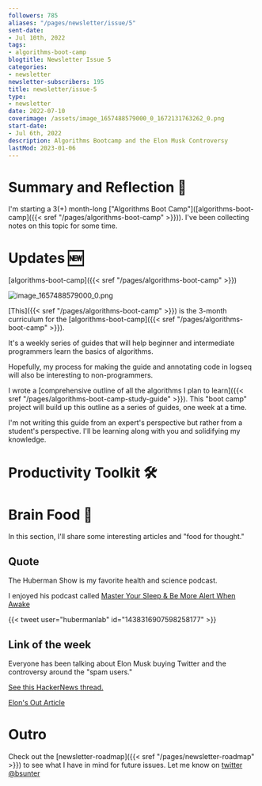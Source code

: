 ```yaml
---
followers: 785
aliases: "/pages/newsletter/issue/5"
sent-date:
- Jul 10th, 2022
tags:
- algorithms-boot-camp
blogtitle: Newsletter Issue 5
categories:
- newsletter
newsletter-subscribers: 195
title: newsletter/issue-5
type:
- newsletter
date: 2022-07-10
coverimage: /assets/image_1657488579000_0_1672131763262_0.png
start-date:
- Jul 6th, 2022
description: Algorithms Bootcamp and the Elon Musk Controversy
lastMod: 2023-01-06
---
```

# Summary and Reflection 🤔

I'm starting a 3(+) month-long ["Algorithms Boot Camp"]([algorithms-boot-camp]({{< sref "/pages/algorithms-boot-camp" >}})). I've been collecting notes on this topic for some time.

# Updates 🆕

[algorithms-boot-camp]({{< sref "/pages/algorithms-boot-camp" >}})

![image_1657488579000_0.png](/assets/image_1657488579000_0_1672131763262_0.png)

[This]({{< sref "/pages/algorithms-boot-camp" >}}) is the 3-month curriculum for the [algorithms-boot-camp]({{< sref "/pages/algorithms-boot-camp" >}}).

It's a weekly series of guides that will help beginner and intermediate programmers learn the basics of algorithms.

Hopefully, my process for making the guide and annotating code in logseq will also be interesting to non-programmers.

I wrote a [comprehensive outline of all the algorithms I plan to learn]({{< sref "/pages/algorithms-boot-camp-study-guide" >}}). This "boot camp" project will build up this outline as a series of guides, one week at a time.

I'm not writing this guide from an expert's perspective but rather from a student's perspective. I'll be learning along with you and solidifying my knowledge.

# Productivity Toolkit 🛠️

# Brain Food 🧠

In this section, I'll share some interesting articles and "food for thought."

## Quote

The Huberman Show is my favorite health and science podcast.

I enjoyed his podcast called [Master Your Sleep & Be More Alert When Awake](https://hubermanlab.com/master-your-sleep-and-be-more-alert-when-awake/)

{{< tweet user="hubermanlab" id="1438316907598258177" >}}

## Link of the week

Everyone has been talking about Elon Musk buying Twitter and the controversy around the "spam users."

[See this HackerNews thread.](https://news.ycombinator.com/item?id=32027341)

[Elon's Out Article](https://www.bloomberg.com/opinion/articles/2022-07-09/elon-s-out)

# Outro

Check out the [newsletter-roadmap]({{< sref "/pages/newsletter-roadmap" >}}) to see what I have in mind for future issues. Let me know on [twitter @bsunter](https://twitter.com)
